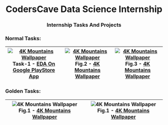 <h1 align="center">CodersCave Data Science Internship</h1>
<h3 align="center">Internship Tasks And Projects</h3>
<h3 align="left">Normal Tasks:</h3>

| <a href="https://github.com/TejasPosupo/CodersCave_Data_Science_Internship/tree/CodersCave_Data_Science_Internship/EDA%20on%20Google%20Play%20Store%20App%20Dataset"><img src="https://user-images.githubusercontent.com/44115595/72658488-4df4c600-3977-11ea-8fc7-263d2884c4e7.png" alt="4K Mountains Wallpaper"></a> <br> Task-1 - [EDA On Google PlayStore App](https://github.com/TejasPosupo/CodersCave_Data_Science_Internship/tree/CodersCave_Data_Science_Internship/EDA%20on%20Google%20Play%20Store%20App%20Dataset) | <a href="https://c4.wallpaperflare.com/wallpaper/382/758/444/turkey-dreams-of-cappadocia-avanos-nevsehir-wallpaper-preview.jpg"><img src="https://c4.wallpaperflare.com/wallpaper/382/758/444/turkey-dreams-of-cappadocia-avanos-nevsehir-wallpaper-preview.jpg" alt="4K Mountains Wallpaper"></a> <br> Fig.2 - [4K Mountains Wallpaper](https://c4.wallpaperflare.com/wallpaper/382/758/444/turkey-dreams-of-cappadocia-avanos-nevsehir-wallpaper-preview.jpg) | <a href="https://c4.wallpaperflare.com/wallpaper/382/758/444/turkey-dreams-of-cappadocia-avanos-nevsehir-wallpaper-preview.jpg"><img src="https://c4.wallpaperflare.com/wallpaper/382/758/444/turkey-dreams-of-cappadocia-avanos-nevsehir-wallpaper-preview.jpg" alt="4K Mountains Wallpaper"></a> <br> Fig.3 - [4K Mountains Wallpaper](https://c4.wallpaperflare.com/wallpaper/382/758/444/turkey-dreams-of-cappadocia-avanos-nevsehir-wallpaper-preview.jpg) |
| --- | --- | --- |



<h3 align="left">Golden Tasks:</h3>

| ![4K Mountains Wallpaper](https://c4.wallpaperflare.com/wallpaper/382/758/444/turkey-dreams-of-cappadocia-avanos-nevsehir-wallpaper-preview.jpg) <br> Fig.1 - [4K Mountains Wallpaper](https://c4.wallpaperflare.com/wallpaper/382/758/444/turkey-dreams-of-cappadocia-avanos-nevsehir-wallpaper-preview.jpg) | ![4K Mountains Wallpaper](https://c4.wallpaperflare.com/wallpaper/382/758/444/turkey-dreams-of-cappadocia-avanos-nevsehir-wallpaper-preview.jpg) <br> Fig.1 - [4K Mountains Wallpaper](https://c4.wallpaperflare.com/wallpaper/382/758/444/turkey-dreams-of-cappadocia-avanos-nevsehir-wallpaper-preview.jpg) |
| --- | --- |

